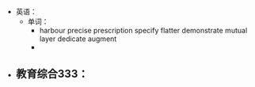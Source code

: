 - 英语：
	- 单词：
		- harbour
		  precise
		  prescription
		  specify
		  flatter
		  demonstrate
		  mutual
		  layer
		  dedicate
		  augment
		-
- 教育综合333：
	-